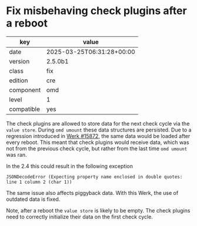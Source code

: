 [//]: # (werk v2)
# Fix misbehaving check plugins after a reboot

key        | value
---------- | ---
date       | 2025-03-25T06:31:28+00:00
version    | 2.5.0b1
class      | fix
edition    | cre
component  | omd
level      | 1
compatible | yes

The check plugins are allowed to store data for the next check cycle via the `value store`.
During `omd umount` these data structures are persisted.
Due to a regression introduced in [Werk #15872](https://checkmk.com/werk/15872), the same data would be loaded after every reboot.
This meant that check plugins would receive data, which was not from the previous check cycle, but rather from the last time `omd umount` was ran.

In the 2.4 this could result in the following exception
```
JSONDecodeError (Expecting property name enclosed in double quotes: line 1 column 2 (char 1))
```

The same issue also affects piggyback data.
With this Werk, the use of outdated data  is fixed.

Note, after a reboot the `value store` is likely to be empty.
The check plugins need to correctly initialize their data on the first check cycle.
